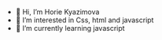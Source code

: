 - 👋 Hi, I’m Horie Kyazimova
- 👀 I’m interested in Css, html and javascript
- 🌱 I’m currently learning javascript


<!---
horishh/horishh is a ✨ special ✨ repository because its `README.md` (this file) appears on your GitHub profile.
You can click the Preview link to take a look at your changes.
--->
